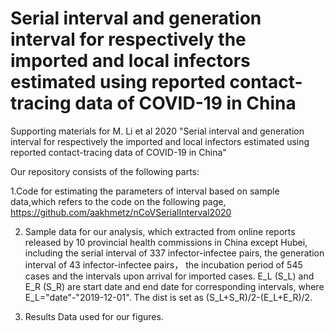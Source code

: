 # Serial interval and generation interval for respectively the imported and local infectors estimated using reported contact-tracing data of COVID-19 in China

Supporting materials for M. Li et al 2020 "Serial interval and generation interval for respectively the imported and local infectors estimated using reported contact-tracing data of COVID-19 in China"

Our repository consists of the following parts:

1.Code for estimating the parameters of interval based on sample data,which refers to the code on the following page, https://github.com/aakhmetz/nCoVSerialInterval2020

2. Sample data for our analysis, which extracted from online reports released by 10 provincial health commissions in China except Hubei, including the serial interval of 337  infector-infectee pairs, the generation interval of 43 infector-infectee pairs， the incubation period of 545 cases and the intervals upon arrival for imported cases. E_L (S_L) and E_R (S_R) are start date and end date for corresponding intervals, where E_L="date"-"2019-12-01". The dist is set as (S_L+S_R)/2-(E_L+E_R)/2.

3. Results Data used for our figures.
